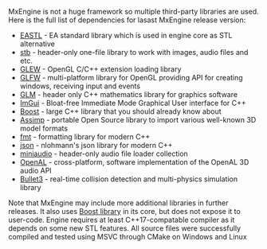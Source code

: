MxEngine is not a huge framework so multiple third-party libraries are used. Here is the full list of dependencies for lasast MxEngine release version:
- [EASTL](https://github.com/electronicarts/EASTL) - EA standard library which is used in engine core as STL alternative
- [stb](https://github.com/nothings/stb) - header-only one-file library to work with images, audio files and etc.
- [GLEW](http://glew.sourceforge.net/) - OpenGL C/C++ extension loading library
- [GLFW](https://www.glfw.org/) - multi-platform library for OpenGL providing API for creating windows, receiving input and events
- [GLM](https://glm.g-truc.net/0.9.9/index.html) - header only C++ mathematics library for graphics software
- [ImGui](https://github.com/ocornut/imgui) - Bloat-free Immediate Mode Graphical User interface for C++
- [Boost](https://www.boost.org) - large C++ library that you should already know about
- [Assimp](http://www.assimp.org/) - portable Open Source library to import various well-known 3D model formats
- [fmt](https://github.com/fmtlib/fmt) - formatting library for modern C++
- [json](https://github.com/nlohmann/json) - nlohmann's json library for modern C++
- [miniaudio](https://github.com/dr-soft/miniaudio) - header-only audio file loader collection
- [OpenAL](https://github.com/kcat/openal-soft) - cross-platform, software implementation of the OpenAL 3D audio API
- [Bullet3](https://github.com/bulletphysics/bullet3) - real-time collision detection and multi-physics simulation library

Note that MxEngine may include more additional libraries in further releases. It also uses [Boost library](https://www.boost.org) in its core, but does not expose it to user-code. Engine requires at least C++17-compatable compiler as it depends on some new STL features. All source files were successfully compiled and tested using MSVC through CMake on Windows and Linux